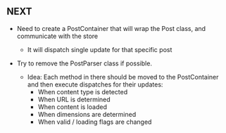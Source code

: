 ## NEXT

- Need to create a PostContainer that will wrap the Post class, and communicate with the store
  - It will dispatch single update for that specific post

- Try to remove the PostParser class if possible.
  - Idea: Each method in there should be moved to the PostContainer and then execute dispatches for their updates:
    - When content type is detected
    - When URL is determined
    - When content is loaded
    - When dimensions are determined
    - When valid / loading flags are changed
